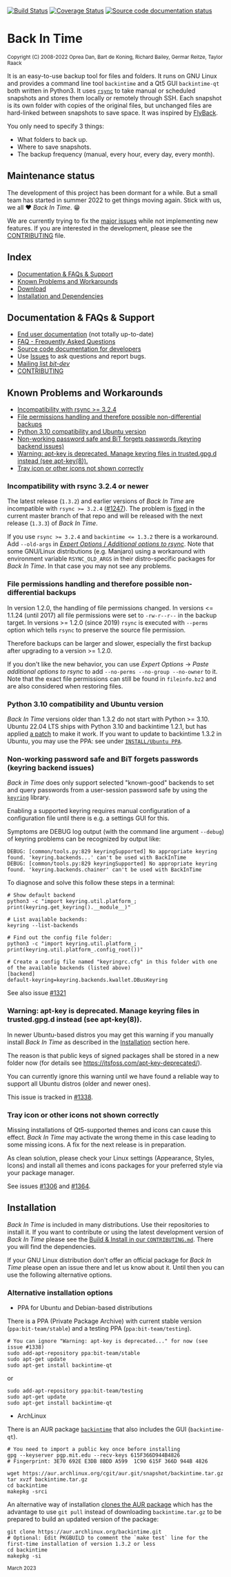 [![Build Status](https://app.travis-ci.com/bit-team/backintime.svg?branch=master)](https://app.travis-ci.com/bit-team/backintime)
[![Coverage Status](https://coveralls.io/repos/github/bit-team/backintime/badge.svg?branch=master)](https://coveralls.io/github/bit-team/backintime?branch=master)
[![Source code documentation status](https://readthedocs.org/projects/backintime-dev/badge/?version=latest)](http://backintime.readthedocs.org/projects/backintime-dev/en/latest/?badge=latest)

# Back In Time
<sub>Copyright (C) 2008-2022 Oprea Dan, Bart de Koning, Richard Bailey,
Germar Reitze, Taylor Raack<sub>
 
It is an easy-to-use backup tool for files and folders.
It runs on GNU Linux and provides a command line tool `backintime` and a
Qt5 GUI `backintime-qt` both written in Python3. It uses 
[`rsync`](https://rsync.samba.org/) to take manual or scheduled snapshots and
stores them locally or remotely through SSH. Each snapshot is its own folder
with copies of the original files, but unchanged files are hard-linked between
snapshots to save space.
It was inspired by [FlyBack](https://en.wikipedia.org/wiki/FlyBack).

You only need to specify 3 things:

* What folders to back up.
* Where to save snapshots.
* The backup frequency (manual, every hour, every day, every month).

## Maintenance status

The development of this project has been dormant for a while. But a small team has started
in summer 2022 to get things moving again. Stick with us, we all ♥️ _Back In Time_. 😁

We are currently trying to fix the [major issues](https://github.com/bit-team/backintime/issues?q=is%3Aissue+is%3Aopen+label%3AHigh)
while not implementing new features. If you are interested in the development,
please see the [CONTRIBUTING](CONTRIBUTING.md) file.

## Index

* [Documentation & FAQs & Support](#documentation--faqs--support)
* [Known Problems and Workarounds](#known-problems-and-workarounds)
* [Download](#download)
* [Installation and Dependencies](#installation)

## Documentation & FAQs & Support

 * [End user documentation](https://backintime.readthedocs.org/) (not totally up-to-date)
 * [FAQ - Frequently Asked Questions](FAQ.md)
 * [Source code documentation for developers](https://backintime-dev.readthedocs.org)
 * Use [Issues](https://github.com/bit-team/backintime/issues) to ask questions and report bugs.
 * [Mailing list _bit-dev_](https://mail.python.org/mailman3/lists/bit-dev.python.org/)
 * [CONTRIBUTING](CONTRIBUTING.md)

## Known Problems and Workarounds
 - [Incompatibility with rsync >= 3.2.4](#incompatibility-with-rsync-324-or-newer)
 - [File permissions handling and therefore possible non-differential backups](#file-permissions-handling-and-therefore-possible-non-differential-backups)
 - [Python 3.10 compatibility and Ubuntu version](#python-310-compatibility-and-ubuntu-version)
 - [Non-working password safe and BiT forgets passwords (keyring backend issues)](#non-working-password-safe-and-bit-forgets-passwords-keyring-backend-issues)
 - [Warning: apt-key is deprecated. Manage keyring files in trusted.gpg.d instead (see apt-key(8)).](#warning-apt-key-is-deprecated-manage-keyring-files-in-trustedgpgd-instead-see-apt-key8)
 - [Tray icon or other icons not shown correctly](#tray-icon-or-other-icons-not-shown-correctly)
### Incompatibility with rsync 3.2.4 or newer

The latest release (`1.3.2`) and earlier versions of _Back In Time_ are incompatible with `rsync >= 3.2.4` ([#1247](https://github.com/bit-team/backintime/issues/1247)). The problem is [fixed](https://github.com/bit-team/backintime/pull/1351) in the current master branch of that repo and will be released with the next release (`1.3.3`) of _Back In Time_.

If you use `rsync >= 3.2.4` and `backintime <= 1.3.2` there is a workaround. Add `--old-args` in [_Expert Options_ / _Additional options to rsync_](https://backintime.readthedocs.io/en/latest/settings.html#expert-options). Note that some GNU/Linux distributions (e.g. Manjaro) using a workaround with environment variable `RSYNC_OLD_ARGS` in their distro-specific packages for _Back In Time_. In that case you may not see any problems.

### File permissions handling and therefore possible non-differential backups

In version 1.2.0, the handling of file permissions changed.
In versions <= 1.1.24 (until 2017) all file permissions were set to `-rw-r--r--` in the backup target.
In versions >= 1.2.0 (since 2019) `rsync` is executed with `--perms` option which tells `rsync` to
preserve the source file permission.

Therefore backups can be larger and slower, especially the first backup after upgrading to a version >= 1.2.0.

If you don't like the new behavior, you can use _Expert Options_ -> _Paste additional options to rsync_
to add `--no-perms --no-group --no-owner` to it.
Note that the exact file permissions can still be found in `fileinfo.bz2` and are also considered when restoring
files.

### Python 3.10 compatibility and Ubuntu version

_Back In Time_ versions older than 1.3.2 do not start with Python >= 3.10.
Ubuntu 22.04 LTS ships with Python 3.10 and backintime 1.2.1, but has applied
[a patch](https://bugs.launchpad.net/ubuntu/+source/backintime/+bug/1976164/+attachment/5593556/+files/backintime_1.2.1-3_1.2.1-3ubuntu0.1.diff)
to make it work. If you want to update to backintime 1.3.2 in Ubuntu, you may use the PPA: see under [`INSTALL/Ubuntu PPA`](#Ubuntu-PPA).

### Non-working password safe and BiT forgets passwords (keyring backend issues)

_Back in Time_ does only support selected "known-good" backends
to set and query passwords from a user-session password safe by
using the [`keyring`](https://github.com/jaraco/keyring) library.

Enabling a supported keyring requires manual configuration of a configuration file until there is e.g. a settings GUI for this.

Symptoms are DEBUG log output (with the command line argument `--debug`) of keyring problems can be recognized by output like:

```
DEBUG: [common/tools.py:829 keyringSupported] No appropriate keyring found. 'keyring.backends...' can't be used with BackInTime
DEBUG: [common/tools.py:829 keyringSupported] No appropriate keyring found. 'keyring.backends.chainer' can't be used with BackInTime
```

To diagnose and solve this follow these steps in a terminal:

```
# Show default backend
python3 -c "import keyring.util.platform_; print(keyring.get_keyring().__module__)"

# List available backends:
keyring --list-backends 

# Find out the config file folder:
python3 -c "import keyring.util.platform_; print(keyring.util.platform_.config_root())"

# Create a config file named "keyringrc.cfg" in this folder with one of the available backends (listed above)
[backend]
default-keyring=keyring.backends.kwallet.DBusKeyring
```

See also issue [#1321](https://github.com/bit-team/backintime/issues/1321)

### Warning: apt-key is deprecated. Manage keyring files in trusted.gpg.d instead (see apt-key(8)).

In newer Ubuntu-based distros you may get this warning if you manually install _Back In Time_
as described in the [Installation](#installation) section here.

The reason is that public keys of signed packages shall be stored in a new folder now
(for details see https://itsfoss.com/apt-key-deprecated/).

You can currently ignore this warning until we have found a reliable way
to support all Ubuntu distros (older and newer ones).

This issue is tracked in [#1338](https://github.com/bit-team/backintime/issues/1338).

### Tray icon or other icons not shown correctly

Missing installations of Qt5-supported themes and icons can cause this effect.
_Back In Time_ may activate the wrong theme in this
case leading to some missing icons. A fix for the next release is in preparation.

As clean solution, please check your Linux settings (Appearance, Styles, Icons)
and install all themes and icons packages for your preferred style via
your package manager.

See issues [#1306](https://github.com/bit-team/backintime/issues/1306)
and [#1364](https://github.com/bit-team/backintime/issues/1364).

## Installation

_Back In Time_ is included in many distributions. Use their repositories to
install it. If you want to contribute or using the latest development version
of _Back In Time_ please see the [Build & Install in our
`CONTRIBUTING.md`](CONTRIBUTING.md#Build___Install). There you will find the
dependencies.

If your GNU Linux distribution don't offer an official package for _Back In
Time_ please open an issue there and let us know about it. Until then you can
use the following alternative options.

### Alternative installation options

* PPA for Ubuntu and Debian-based distributions

There is a PPA (Private Package Archive) with current stable version
(`ppa:bit-team/stable`) and a testing PPA (`ppa:bit-team/testing`).

    # You can ignore "Warning: apt-key is deprecated..." for now (see issue #1338)
    sudo add-apt-repository ppa:bit-team/stable
    sudo apt-get update
    sudo apt-get install backintime-qt

or

    sudo add-apt-repository ppa:bit-team/testing
    sudo apt-get update
    sudo apt-get install backintime-qt

* ArchLinux

There is an AUR package
[`backintime`](https://aur.archlinux.org/packages/backintime) that also
includes the GUI (`backintime-qt`).

    # You need to import a public key once before installing
    gpg --keyserver pgp.mit.edu --recv-keys 615F366D944B4826
    # Fingerprint: 3E70 692E E3DB 8BDD A599  1C90 615F 366D 944B 4826

    wget https://aur.archlinux.org/cgit/aur.git/snapshot/backintime.tar.gz
    tar xvzf backintime.tar.gz
    cd backintime
    makepkg -srci

An alternative way of installation [clones the AUR
package](https://averagelinuxuser.com/install-aur-manually-helpers/) which has
the advantage to use `git pull` instead of downloading `backintime.tar.gz`
to be prepared to build an updated version of the package:

    git clone https://aur.archlinux.org/backintime.git
    # Optional: Edit PKGBUILD to comment the `make test` line for the first-time installation of version 1.3.2 or less
    cd backintime
    makepkg -si

<sub>March 2023</sub>
